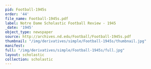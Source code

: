 ```yaml
---
pid: Football-1945s
order: '44'
file_name: Football-1945s.pdf
label: Notre Dame Scholastic Football Review - 1945
_date: '1945'
object_type: newspaper
source: http://archives.nd.edu/Football/Football-1945s.pdf
thumbnail: "/img/derivatives/simple/Football-1945s/thumbnail.jpg"
manifest:
full: "/img/derivatives/simple/Football-1945s/full.jpg"
layout: scholastic
collection: scholastic
---
```

